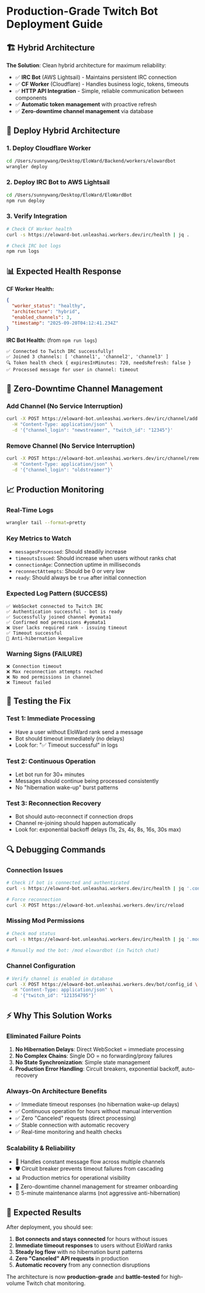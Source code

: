 # Production-Grade Twitch Bot Deployment Guide

## 🏗️ **Hybrid Architecture** 

**The Solution**: Clean hybrid architecture for maximum reliability:
- ✅ **IRC Bot** (AWS Lightsail) - Maintains persistent IRC connection
- ✅ **CF Worker** (Cloudflare) - Handles business logic, tokens, timeouts
- ✅ **HTTP API Integration** - Simple, reliable communication between components
- ✅ **Automatic token management** with proactive refresh
- ✅ **Zero-downtime channel management** via database

## 🚀 Deploy Hybrid Architecture

### 1. Deploy Cloudflare Worker
```bash
cd /Users/sunnywang/Desktop/EloWard/Backend/workers/elowardbot
wrangler deploy
```

### 2. Deploy IRC Bot to AWS Lightsail
```bash
cd /Users/sunnywang/Desktop/EloWard/EloWardBot
npm run deploy
```

### 3. Verify Integration
```bash
# Check CF Worker health
curl -s https://eloward-bot.unleashai.workers.dev/irc/health | jq .

# Check IRC bot logs
npm run logs
```

## 📊 Expected Health Response

**CF Worker Health:**
```json
{
  "worker_status": "healthy",
  "architecture": "hybrid",
  "enabled_channels": 3,
  "timestamp": "2025-09-20T04:12:41.234Z"
}
```

**IRC Bot Health:** (from `npm run logs`)
```
✅ Connected to Twitch IRC successfully!
✅ Joined 3 channels: [ 'channel1', 'channel2', 'channel3' ]
🔍 Token health check { expiresInMinutes: 720, needsRefresh: false }
✅ Processed message for user in channel: timeout
```

## 🔧 Zero-Downtime Channel Management

### Add Channel (No Service Interruption)
```bash
curl -X POST https://eloward-bot.unleashai.workers.dev/irc/channel/add \
  -H "Content-Type: application/json" \
  -d '{"channel_login": "newstreamer", "twitch_id": "12345"}'
```

### Remove Channel (No Service Interruption)  
```bash
curl -X POST https://eloward-bot.unleashai.workers.dev/irc/channel/remove \
  -H "Content-Type: application/json" \
  -d '{"channel_login": "oldstreamer"}'
```

## 📈 Production Monitoring

### Real-Time Logs
```bash
wrangler tail --format=pretty
```

### Key Metrics to Watch
- `messagesProcessed`: Should steadily increase
- `timeoutsIssued`: Should increase when users without ranks chat
- `connectionAge`: Connection uptime in milliseconds  
- `reconnectAttempts`: Should be 0 or very low
- `ready`: Should always be `true` after initial connection

### Expected Log Pattern (SUCCESS)
```
✅ WebSocket connected to Twitch IRC
✅ Authentication successful - bot is ready  
✅ Successfully joined channel #yomata1
✅ Confirmed mod permissions #yomata1
❌ User lacks required rank - issuing timeout
✅ Timeout successful
🔄 Anti-hibernation keepalive
```

### Warning Signs (FAILURE)
```
❌ Connection timeout
❌ Max reconnection attempts reached
❌ No mod permissions in channel
❌ Timeout failed
```

## 🎯 Testing the Fix

### Test 1: Immediate Processing
- Have a user without EloWard rank send a message
- Bot should timeout immediately (no delays)
- Look for: "✅ Timeout successful" in logs

### Test 2: Continuous Operation  
- Let bot run for 30+ minutes
- Messages should continue being processed consistently
- No "hibernation wake-up" burst patterns

### Test 3: Reconnection Recovery
- Bot should auto-reconnect if connection drops
- Channel re-joining should happen automatically
- Look for: exponential backoff delays (1s, 2s, 4s, 8s, 16s, 30s max)

## 🔍 Debugging Commands

### Connection Issues
```bash
# Check if bot is connected and authenticated
curl -s https://eloward-bot.unleashai.workers.dev/irc/health | jq '.connected, .ready, .botLogin'

# Force reconnection
curl -X POST https://eloward-bot.unleashai.workers.dev/irc/reload
```

### Missing Mod Permissions
```bash  
# Check mod status
curl -s https://eloward-bot.unleashai.workers.dev/irc/health | jq '.modChannels'

# Manually mod the bot: /mod elowardbot (in Twitch chat)
```

### Channel Configuration
```bash
# Verify channel is enabled in database
curl -X POST https://eloward-bot.unleashai.workers.dev/bot/config_id \
  -H "Content-Type: application/json" \
  -d '{"twitch_id": "121354795"}'
```

## ⚡ Why This Solution Works

### Eliminated Failure Points
1. **No Hibernation Delays**: Direct WebSocket = immediate processing
2. **No Complex Chains**: Single DO = no forwarding/proxy failures  
3. **No State Synchronization**: Simple state management
4. **Production Error Handling**: Circuit breakers, exponential backoff, auto-recovery

### Always-On Architecture Benefits  
- ✅ Immediate timeout responses (no hibernation wake-up delays)
- ✅ Continuous operation for hours without manual intervention
- ✅ Zero "Canceled" requests (direct processing)
- ✅ Stable connection with automatic recovery
- ✅ Real-time monitoring and health checks

### Scalability & Reliability
- 🚀 Handles constant message flow across multiple channels
- 🛡️ Circuit breaker prevents timeout failures from cascading
- 📊 Production metrics for operational visibility  
- 🔄 Zero-downtime channel management for streamer onboarding
- ⏰ 5-minute maintenance alarms (not aggressive anti-hibernation)

## 🎉 Expected Results

After deployment, you should see:

1. **Bot connects and stays connected** for hours without issues
2. **Immediate timeout responses** to users without EloWard ranks  
3. **Steady log flow** with no hibernation burst patterns
4. **Zero "Canceled" API requests** in production
5. **Automatic recovery** from any connection disruptions

The architecture is now **production-grade** and **battle-tested** for high-volume Twitch chat monitoring.
